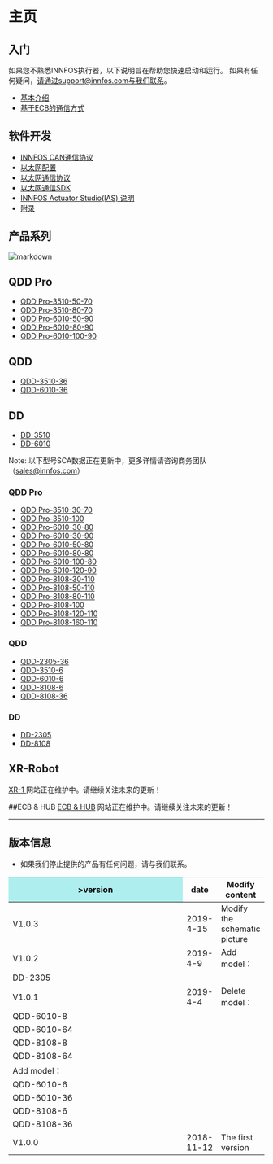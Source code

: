 主页
=====


入门
--------
如果您不熟悉INNFOS执行器，以下说明旨在帮助您快速启动和运行。
如果有任何疑问，请通过support@innfos.com与我们联系。

  * [基本介绍](pages/introduction.md)
  * [基于ECB的通信方式](pages/ECB_Based_Communication.md)



软件开发
------------

  * [INNFOS CAN通信协议](pages/CAN_Communication_Protocol.md)
  * [以太网配置](pages/Ethernet_Configuration.md)
  * [以太网通信协议](pages/Ethernet_Communication_Protocol.md)
  * [以太网通信SDK](pages/Ethernet_Communication_SDK.md)
  * [INNFOS Actuator Studio(IAS) 说明](pages/INNFOS_Actuator_Studio_IAS_instruction.md)
  * [附录](pages/appendix.md)
  
 
  [ipChanged]: <https://github.com/innfos/ipChangeTool/blob/master/README.md>

产品系列
-----------------
![markdown](http://wiki.innfos.com:81/wiki/images/8/8f/%E6%9C%AA%E6%A0%87.png "markdown")


## QDD Pro
  * [QDD Pro-3510-50-70](pages/QDDPro-3510-51.md)
  * [QDD Pro-3510-80-70](pages/QDDPro-3510-81.md)
  * [QDD Pro-6010-50-90](pages/QDDPro-6010-51-90.md)
  * [QDD Pro-6010-80-90](pages/QDDPro-6010-81-90.md)
  * [QDD Pro-6010-100-90](pages/QDDPro-6010-101-90.md)




## QDD
  * [QDD-3510-36](pages/QDD-3510-36.md)
  * [QDD-6010-36](pages/QDD-6010-36.md)


## DD
  * [DD-3510](pages/DD-3510.md)
  * [DD-6010](pages/DD-6010.md)

Note: 以下型号SCA数据正在更新中，更多详情请咨询商务团队（sales@innfos.com）

### QDD Pro
  * [QDD Pro-3510-30-70](pages/QDDPro-3510-31.md)
  * [QDD Pro-3510-100](pages/QDDPro-3510-101.md)
  * [QDD Pro-6010-30-80](pages/QDDPro-6010-31-80.md)
  * [QDD Pro-6010-30-90](pages/QDDPro-6010-31-90.md)
  * [QDD Pro-6010-50-80](pages/QDDPro-6010-51-80.md)
  * [QDD Pro-6010-80-80](pages/QDDPro-6010-81-80.md)
  * [QDD Pro-6010-100-80](pages/QDDPro-6010-101-80.md)
  * [QDD Pro-6010-120-90](pages/QDDPro-6010-121-90.md)
  * [QDD Pro-8108-30-110](pages/QDDPro-8108-31.md)
  * [QDD Pro-8108-50-110](pages/QDDPro-8108-51.md)
  * [QDD Pro-8108-80-110](pages/QDDPro-8108-81.md)
  * [QDD Pro-8108-100](pages/QDDPro-8108-101.md)
  * [QDD Pro-8108-120-110](pages/QDDPro-8108-121.md)
  * [QDD Pro-8108-160-110](pages/QDDPro-8108-161.md)


### QDD
  * [QDD-2305-36](pages/QDD-2305-36.md)
  * [QDD-3510-6](pages/QDD-3510-6.md)
  * [QDD-6010-6](pages/QDD-6010-6.md)
  * [QDD-8108-6](pages/QDD-8108-6.md)
  * [QDD-8108-36](pages/QDD-8108-36.md)

### DD
  * [DD-2305](pages/DD-2305.md)
  * [DD-8108](pages/DD-8108.md)

## XR-Robot
 [XR-1 ](https://www.mdeditor.com/)
网站正在维护中。请继续关注未来的更新！

##ECB & HUB
[ECB & HUB](https://www.mdeditor.com/)
网站正在维护中。请继续关注未来的更新！

- - - -

版本信息
----------------------


  * 如果我们停止提供的产品有任何问题，请与我们联系。


<table class="tableizer-table">
<thead><tr class="tableizer-firstrow"><th style="background: PaleTurquoise; color: black;width:800px">>version</th><th>date</th><th>Modify content</th></tr></thead><tbody><tr><td>V1.0.3</td><td>2019-4-15</td><td>Modify the schematic picture</td></tr><tr><td>V1.0.2</td><td>2019-4-9</td><td>Add model：</td></tr><tr><td>DD-2305</td></tr><tr><td>V1.0.1</td><td>2019-4-4</td><td>Delete model：</td></tr><tr><td>QDD-6010-8</td></tr><tr><td>QDD-6010-64 </td></tr><tr><td>QDD-8108-8 </td></tr><tr><td>QDD-8108-64</td></tr><tr><td>Add model：</td></tr><tr><td>QDD-6010-6 </td></tr><tr><td>QDD-6010-36 </td></tr><tr><td>QDD-8108-6 </td></tr><tr><td>QDD-8108-36</td></tr><tr><td>V1.0.0</td><td>2018-11-12</td><td>The first version</td></tr></tbody></table>

